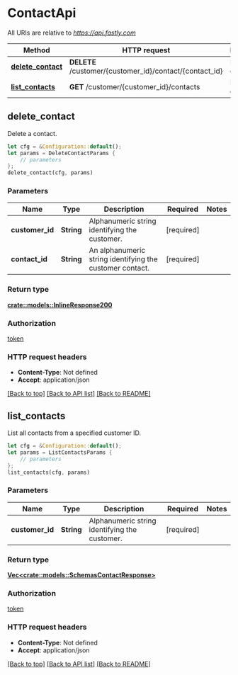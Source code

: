 # ContactApi

All URIs are relative to *https://api.fastly.com*

Method | HTTP request | Description
------------- | ------------- | -------------
[**delete_contact**](ContactApi.md#delete_contact) | **DELETE** /customer/{customer_id}/contact/{contact_id} | Delete a contact
[**list_contacts**](ContactApi.md#list_contacts) | **GET** /customer/{customer_id}/contacts | List contacts



## delete_contact

Delete a contact.

```rust
let cfg = &Configuration::default();
let params = DeleteContactParams {
    // parameters
};
delete_contact(cfg, params)
```

### Parameters


Name | Type | Description  | Required | Notes
------------- | ------------- | ------------- | ------------- | -------------
**customer_id** | **String** | Alphanumeric string identifying the customer. | [required] |
**contact_id** | **String** | An alphanumeric string identifying the customer contact. | [required] |

### Return type

[**crate::models::InlineResponse200**](InlineResponse200.md)

### Authorization

[token](../README.md#token)

### HTTP request headers

- **Content-Type**: Not defined
- **Accept**: application/json

[[Back to top]](#) [[Back to API list]](../README.md#documentation-for-api-endpoints) [[Back to README]](../README.md)


## list_contacts

List all contacts from a specified customer ID.

```rust
let cfg = &Configuration::default();
let params = ListContactsParams {
    // parameters
};
list_contacts(cfg, params)
```

### Parameters


Name | Type | Description  | Required | Notes
------------- | ------------- | ------------- | ------------- | -------------
**customer_id** | **String** | Alphanumeric string identifying the customer. | [required] |

### Return type

[**Vec&lt;crate::models::SchemasContactResponse&gt;**](SchemasContactResponse.md)

### Authorization

[token](../README.md#token)

### HTTP request headers

- **Content-Type**: Not defined
- **Accept**: application/json

[[Back to top]](#) [[Back to API list]](../README.md#documentation-for-api-endpoints) [[Back to README]](../README.md)

